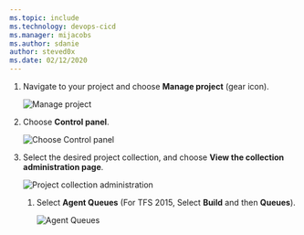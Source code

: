 ```yaml
---
ms.topic: include
ms.technology: devops-cicd
ms.manager: mijacobs
ms.author: sdanie
author: steved0x
ms.date: 02/12/2020
---
```


1.  Navigate to your project and choose **Manage project** (gear icon).

    ![Manage project](../../media/agent-queues-tab/manage-project-2015.png)

1.  Choose **Control panel**.

    ![Choose Control panel](../../media/agent-queues-tab/control-panel-2015.png)

1.  Select the desired project collection, and choose **View the collection administration page**.

    ![Project collection administration](../../media/agent-queues-tab/project-collection-admin-tfs-2015.png)

    1.  Select **Agent Queues** (For TFS 2015, Select **Build** and then **Queues**).

        ![Agent Queues](../../media/agent-queues-tab/agent-queues-tfs-2015.png)
